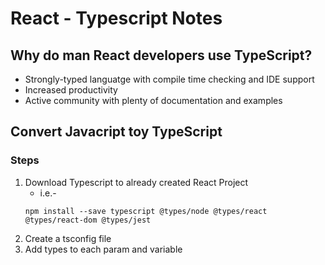 # React - Typescript Notes

## Why do man React developers use TypeScript?
* Strongly-typed languatge with compile time checking and IDE support
* Increased productivity
* Active community with plenty of documentation and examples

## Convert Javacript toy TypeScript
### Steps
1. Download Typescript to already created React Project
    * i.e.-
    ```
    npm install --save typescript @types/node @types/react @types/react-dom @types/jest
    ```
2. Create a tsconfig file
3. Add types to each param and variable






